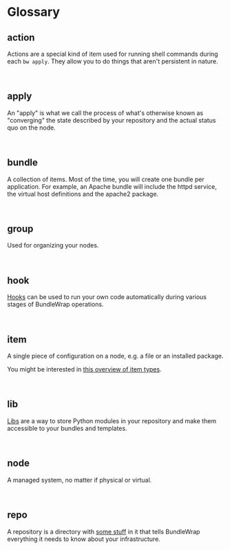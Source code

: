# Glossary

## action

Actions are a special kind of item used for running shell commands during each `bw apply`. They allow you to do things that aren't persistent in nature.

<br>

## apply

An "apply" is what we call the process of what's otherwise known as "converging" the state described by your repository and the actual status quo on the node.

<br>

## bundle

A collection of items. Most of the time, you will create one bundle per application. For example, an Apache bundle will include the httpd service, the virtual host definitions and the apache2 package.

<br>

## group

Used for organizing your nodes.

<br>

## hook

[Hooks](../repo/hooks.md) can be used to run your own code automatically during various stages of BundleWrap operations.

<br>

## item

A single piece of configuration on a node, e.g. a file or an installed package.

You might be interested in [this overview of item types](../repo/items.py.md#item_types).

<br>

## lib

[Libs](../repo/libs.md) are a way to store Python modules in your repository and make them accessible to your bundles and templates.

<br>

## node

A managed system, no matter if physical or virtual.

<br>

## repo

A repository is a directory with [some stuff](../repo/layout.md) in it that tells BundleWrap everything it needs to know about your infrastructure.
